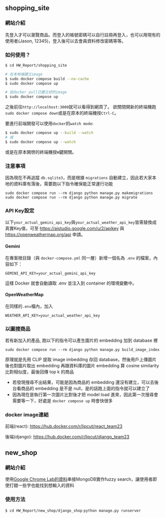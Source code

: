 ## shopping_site
### 網站介紹
先登入才可以瀏覽商品。而登入的帳號密碼可以自行註冊再登入，也可以用現有的使用者(Jason, 12345)，登入後可以去會員資料修改密碼等等。

### 如何使用？
``` sh
$ cd HW_Report/shopping_site

# 在本地端建立image
$ sudo docker compose build --no-cache
$ sudo docker compose up

# 從docker pull已建立好的image
$ sudo docker compose up
```

之後前往`http://localhost:3000`就可以看得到網頁了。
欲關閉開新的終端機跑`sudo docker compose down`或是在原本的終端機按`Ctrl-C`。

要進行前端開發可以使用`docker`的`watch mode`:
``` sh
$ sudo docker compose up --build --watch
# 或
$ sudo docker compose up --watch
```
或是在原本開啓的終端機按`W`鍵開關。

### 注意事項
因為現在不再追蹤 `db.sqlite3`，而是根據 `migrations` 自動建立，因此若大家本地的資料庫有落後，需要跑以下指令確保能正常運行功能
```
sudo docker compose run --rm django python manage.py makemigrations
sudo docker compose run --rm django python manage.py migrate
```
### API Key設定
以下`your_actual_gemini_api_key`與`your_actual_weather_api_key`皆需替換成真實Key值，可至 https://aistudio.google.com/u/2/apikey 與 https://openweathermap.org/api 申請。
#### Gemini
在專案根目錄（與 `docker-compose.yml` 同一層）新增一個名為 `.env` 的檔案，內容如下：

```
GEMINI_API_KEY=your_actual_gemini_api_key
```
這樣 Docker 就會自動讀取 .env 並注入到 container 的環境變數中。
#### OpenWeatherMap
在同樣的`.env`檔內，加入
```
WEATHER_API_KEY=your_actual_weather_api_key
```

### 以圖搜商品
若有新加入的產品, 跑以下的指令可以產生圖片的 embedding 加到 database 裡
```
sudo docker compose run --rm django python manage.py build_image_index
```
原理就是先用 CLIP 提取 image imbedding 存回 database，然後用戶上傳圖片後也對圖片取出 embedding 再跟資料庫的圖片 embedding 算 cosine similarity 比對相似度，最後回傳 top k 的商品

- 若發現搜尋不出結果，可能是因為商品的 embedding 還沒有建立，可以去後台看商品的 embedding 是不是 null，是的話跑上面的指令就可以建立了
- 因為現在是執行第一次圖片比對後才把 model load 進來，因此第一次搜尋會需要等一下，好處是 `docker compose up` 時會快很多

### docker image連結
前端\(react\):  https://hub.docker.com/r/lipcut/react_team23

後端\(django\): https://hub.docker.com/r/lipcut/django_team23

## new_shop
### 網站介紹
使用[Google Chrome Lab的資料](https://github.com/GoogleChromeLabs/sample-pie-shop/blob/master/src/data/products.json)串接MongoDB實作fuzzy search，讓使用者即使打錯一些字也能找到想輸入的資料
### 使用方法
`$ cd HW_Report/new_shop/django_shop`
`python manage.py runserver`
